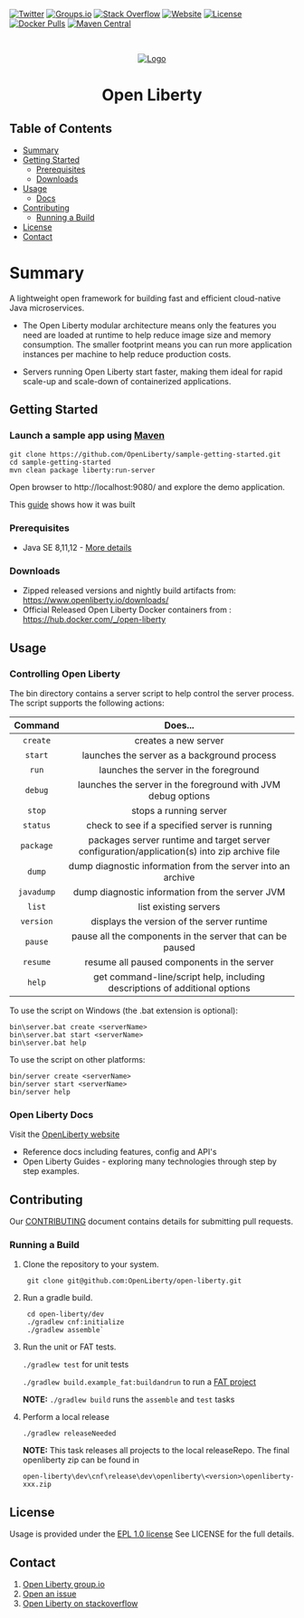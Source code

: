 [![Twitter](https://img.shields.io/twitter/follow/openlibertyio.svg?style=social&label=Follow)](https://twitter.com/OpenLibertyIO)
[![Groups.io](https://img.shields.io/badge/ask-groups.io-orange.svg)](https://groups.io/g/openliberty)
[![Stack Overflow](https://img.shields.io/badge/find-answers-blue.svg)](https://stackoverflow.com/questions/tagged/open-liberty)
[![Website](https://img.shields.io/badge/website-live-purple.svg)](https://openliberty.io/)
[![License](https://img.shields.io/badge/License-EPL%201.0-green.svg)](https://opensource.org/licenses/EPL-1.0)
[![Docker Pulls](https://img.shields.io/docker/pulls/_/open-liberty.svg?color=yellow)](https://hub.docker.com/_/open-liberty)
[![Maven Central](https://img.shields.io/maven-central/v/io.openliberty/openliberty-runtime.svg?label=Maven%20Central)](http://search.maven.org/#search%7Cga%7C1%7Cg%3A%22io.openliberty%22%20a%3A%22openliberty-runtime%22)

<!-- PROJECT LOGO -->
<br />
<p align="center">
  <a href="https://openliberty.io/">
    <img src="https://openliberty.io/img/spaceship.svg" alt="Logo">
  </a>
  <h1 align="center">Open Liberty</h1>
</p>
<!-- TABLE OF CONTENTS -->

## Table of Contents
* [Summary](#summary)
* [Getting Started](#getting-started)
  * [Prerequisites](#prerequisites)
  * [Downloads](#downloads)
* [Usage](#usage)
  * [Docs](#open-liberty-docs)
* [Contributing](#contributing)
  * [Running a Build](#running-a-build)
* [License](#license)
* [Contact](#contact)

# Summary
A lightweight open framework for building fast and efficient cloud-native Java microservices.

* The Open Liberty modular architecture means only the features you need are loaded at runtime to help reduce image size and memory consumption. The smaller footprint means you can run more application instances per machine to help reduce production costs.

* Servers running Open Liberty start faster, making them ideal for rapid scale-up and scale-down of containerized applications.

## Getting Started

### Launch a sample app using [Maven](https://maven.apache.org/)
    git clone https://github.com/OpenLiberty/sample-getting-started.git
    cd sample-getting-started
    mvn clean package liberty:run-server

Open browser to http://localhost:9080/ and explore the demo application.

This [guide](https://openliberty.io/guides/getting-started.html) shows how it was built

### Prerequisites

* Java SE 8,11,12 - [More details](https://openliberty.io/docs/ref/general/#java-se.html)

### Downloads

* Zipped released versions and nightly build artifacts from: https://www.openliberty.io/downloads/
* Official Released Open Liberty Docker containers from : https://hub.docker.com/_/open-liberty

## Usage

### Controlling Open Liberty

The bin directory contains a server script to help control the server process.
The script supports the following actions:

Command| Does...
:-----:|:-----:
`create`|creates a new server
`start`|launches the server as a background process
`run`|launches the server in the foreground
`debug`|launches the server in the foreground with JVM debug options
`stop`|stops a running server
`status`|check to see if a specified server is running
`package`|packages server runtime and target server configuration/application(s) into zip archive file
`dump`|dump diagnostic information from the server into an archive
`javadump`|dump diagnostic information from the server JVM
`list`|list existing servers
`version`|displays the version of the server runtime
`pause`|pause all the components in the server that can be paused
`resume`|resume all paused components in the server
`help`|get command-line/script help, including descriptions of additional options

To use the script on Windows (the .bat extension is optional):

    bin\server.bat create <serverName>
    bin\server.bat start <serverName>
    bin\server.bat help

To use the script on other platforms:

    bin/server create <serverName>
    bin/server start <serverName>
    bin/server help


### Open Liberty Docs
Visit the [OpenLiberty website](https://openliberty.io/docs/)
* Reference docs including features, config and API's
* Open Liberty Guides - exploring many technologies through step by step examples.


## Contributing
Our [CONTRIBUTING](https://github.com/OpenLiberty/open-liberty/blob/master/CONTRIBUTING.md) document contains details for submitting pull requests.

### Running a Build

1. Clone the repository to your system.

        git clone git@github.com:OpenLiberty/open-liberty.git

2. Run a gradle build.

        cd open-liberty/dev
        ./gradlew cnf:initialize
        ./gradlew assemble`
    
3. Run the unit or FAT tests.

    `./gradlew test` for unit tests
    
    `./gradlew build.example_fat:buildandrun` to run a [FAT project](https://github.com/OpenLiberty/open-liberty/wiki/FAT-tests)
   
   **NOTE:** ```./gradlew build``` runs the `assemble` and `test` tasks
   
4. Perform a local release

    ```./gradlew releaseNeeded```
    
    **NOTE:** This task releases all projects to the local releaseRepo.
    The final openliberty zip can be found in
    
    ```open-liberty\dev\cnf\release\dev\openliberty\<version>\openliberty-xxx.zip```

## License
Usage is provided under the [EPL 1.0 license](https://opensource.org/licenses/EPL-1.0) See LICENSE for the full details.


## Contact
1. [Open Liberty group.io](https://groups.io/g/openliberty)
2. [Open an issue](https://github.com/OpenLiberty/open-liberty/issues)
3. [Open Liberty on stackoverflow](https://stackoverflow.com/questions/tagged/open-liberty)
